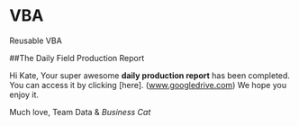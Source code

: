 VBA
===

Reusable VBA





##The Daily Field Production Report

Hi Kate,
Your super awesome  __daily production report__ has been completed. You can access it by clicking [here]. (www.googledrive.com)
We hope you enjoy it.

Much love,
Team Data &  _Business Cat_
